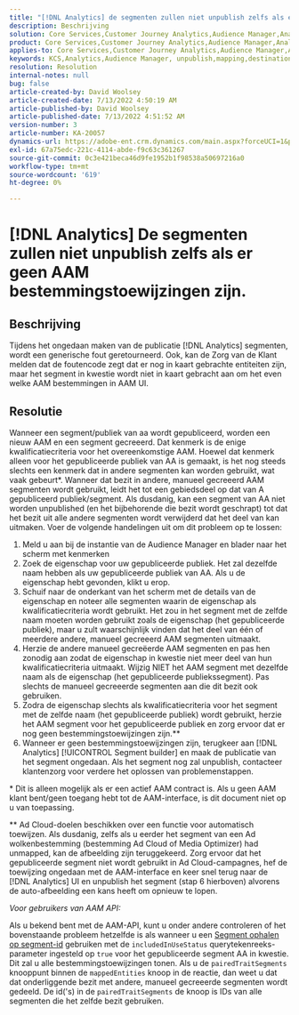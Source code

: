 ```yaml
---
title: "[!DNL Analytics] de segmenten zullen niet unpublish zelfs als er geen AAM bestemmingstoewijzingen zijn."
description: Beschrijving
solution: Core Services,Customer Journey Analytics,Audience Manager,Analytics
product: Core Services,Customer Journey Analytics,Audience Manager,Analytics
applies-to: Core Services,Customer Journey Analytics,Audience Manager,Analytics
keywords: KCS,Analytics,Audience Manager, unpublish,mapping,destination
resolution: Resolution
internal-notes: null
bug: false
article-created-by: David Woolsey
article-created-date: 7/13/2022 4:50:19 AM
article-published-by: David Woolsey
article-published-date: 7/13/2022 4:51:52 AM
version-number: 3
article-number: KA-20057
dynamics-url: https://adobe-ent.crm.dynamics.com/main.aspx?forceUCI=1&pagetype=entityrecord&etn=knowledgearticle&id=7441e345-6702-ed11-82e4-00224809fe22
exl-id: 67a75edc-221c-4114-abde-f9c63c361267
source-git-commit: 0c3e421beca46d9fe1952b1f98538a50697216a0
workflow-type: tm+mt
source-wordcount: '619'
ht-degree: 0%

---
```


# [!DNL Analytics] De segmenten zullen niet unpublish zelfs als er geen AAM bestemmingstoewijzingen zijn.

## Beschrijving

Tijdens het ongedaan maken van de publicatie [!DNL Analytics] segmenten, wordt een generische fout geretourneerd. Ook, kan de Zorg van de Klant melden dat de foutencode zegt dat er nog in kaart gebrachte entiteiten zijn, maar het segment in kwestie wordt niet in kaart gebracht aan om het even welke AAM bestemmingen in AAM UI. 

## Resolutie

Wanneer een segment/publiek van aa wordt gepubliceerd, worden een nieuw AAM en een segment gecreeerd. Dat kenmerk is de enige kwalificatiecriteria voor het overeenkomstige AAM. Hoewel dat kenmerk alleen voor het gepubliceerde publiek van AA is gemaakt, is het nog steeds slechts een kenmerk dat in andere segmenten kan worden gebruikt, wat vaak gebeurt\*. Wanneer dat bezit in andere, manueel gecreeerd AAM segmenten wordt gebruikt, leidt het tot een gebiedsdeel op dat van A gepubliceerd publiek/segment. Als dusdanig, kan een segment van AA niet worden unpublished (en het bijbehorende die bezit wordt geschrapt) tot dat het bezit uit alle andere segmenten wordt verwijderd dat het deel van kan uitmaken. Voer de volgende handelingen uit om dit probleem op te lossen:<br>
1. Meld u aan bij de instantie van de Audience Manager en blader naar het scherm met kenmerken
2. Zoek de eigenschap voor uw gepubliceerde publiek. Het zal dezelfde naam hebben als uw gepubliceerde publiek van AA. Als u de eigenschap hebt gevonden, klikt u erop.
3. Schuif naar de onderkant van het scherm met de details van de eigenschap en noteer alle segmenten waarin de eigenschap als kwalificatiecriteria wordt gebruikt. Het zou in het segment met de zelfde naam moeten worden gebruikt zoals de eigenschap (het gepubliceerde publiek), maar u zult waarschijnlijk vinden dat het deel van één of meerdere andere, manueel gecreeerd AAM segmenten uitmaakt.
4. Herzie de andere manueel gecreëerde AAM segmenten en pas hen zonodig aan zodat de eigenschap in kwestie niet meer deel van hun kwalificatiecriteria uitmaakt. Wijzig NIET het AAM segment met dezelfde naam als de eigenschap (het gepubliceerde publiekssegment). Pas slechts de manueel gecreeerde segmenten aan die dit bezit ook gebruiken.
5. Zodra de eigenschap slechts als kwalificatiecriteria voor het segment met de zelfde naam (het gepubliceerde publiek) wordt gebruikt, herzie het AAM segment voor het gepubliceerde publiek en zorg ervoor dat er nog geen bestemmingstoewijzingen zijn.\*\*
6. Wanneer er geen bestemmingstoewijzingen zijn, terugkeer aan [!DNL Analytics] [!UICONTROL Segment builder] en maak de publicatie van het segment ongedaan. Als het segment nog zal unpublish, contacteer klantenzorg voor verdere het oplossen van problemenstappen.


\* Dit is alleen mogelijk als er een actief AAM contract is. Als u geen AAM klant bent/geen toegang hebt tot de AAM-interface, is dit document niet op u van toepassing.

\*\* Ad Cloud-doelen beschikken over een functie voor automatisch toewijzen. Als dusdanig, zelfs als u eerder het segment van een Ad wolkenbestemming (bestemming Ad Cloud of Media Optimizer) had unmapped, kan de afbeelding zijn teruggekeerd. Zorg ervoor dat het gepubliceerde segment niet wordt gebruikt in Ad Cloud-campagnes, hef de toewijzing ongedaan met de AAM-interface en keer snel terug naar de [!DNL Analytics] UI en unpublish het segment (stap 6 hierboven) alvorens de auto-afbeelding een kans heeft om opnieuw te lopen.



*Voor gebruikers van AAM API:*

Als u bekend bent met de AAM-API, kunt u onder andere controleren of het bovenstaande probleem hetzelfde is als wanneer u een [Segment ophalen op segment-id](https://bank.demdex.com/portal/swagger/index.html#/Segments%20API/get_segments__sid_) gebruiken met de `includedInUseStatus` querytekenreeks-parameter ingesteld op `true` voor het gepubliceerde segment AA in kwestie. Dit zal u alle bestemmingstoewijzingen tonen. Als u de `pairedTraitSegments` knooppunt binnen de `mappedEntities` knoop in de reactie, dan weet u dat dat onderliggende bezit met andere, manueel gecreeerde segmenten wordt gedeeld. De id(&#39;s) in de `pairedTraitSegments` de knoop is IDs van alle segmenten die het zelfde bezit gebruiken.
